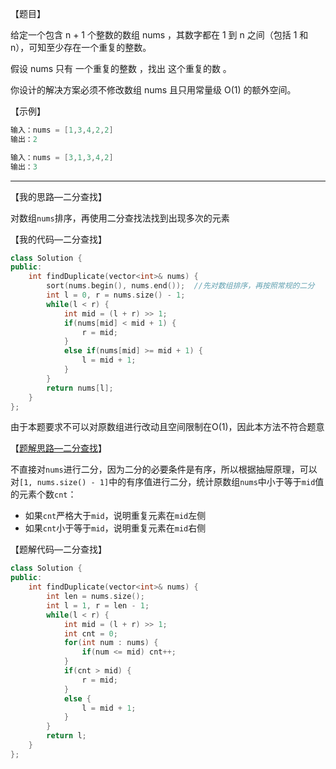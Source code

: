 【题目】

给定一个包含 n + 1 个整数的数组 nums ，其数字都在 1 到 n 之间（包括 1 和 n），可知至少存在一个重复的整数。

假设 nums 只有 一个重复的整数 ，找出 这个重复的数 。

你设计的解决方案必须不修改数组 nums 且只用常量级 O(1) 的额外空间。

【示例】

```c++
输入：nums = [1,3,4,2,2]
输出：2
```

```c++
输入：nums = [3,1,3,4,2]
输出：3
```

---

【我的思路—二分查找】

对数组`nums`排序，再使用二分查找法找到出现多次的元素

【我的代码—二分查找】

```c++
class Solution {
public:
    int findDuplicate(vector<int>& nums) {
        sort(nums.begin(), nums.end());  //先对数组排序，再按照常规的二分
        int l = 0, r = nums.size() - 1;
        while(l < r) {
            int mid = (l + r) >> 1;
            if(nums[mid] < mid + 1) {
                r = mid;
            }
            else if(nums[mid] >= mid + 1) {
                l = mid + 1;
            }
        }
        return nums[l];
    }
};
```

由于本题要求不可以对原数组进行改动且空间限制在O(1)，因此本方法不符合题意

【[题解思路—二分查找](https://leetcode-cn.com/problems/find-the-duplicate-number/solution/er-fen-fa-si-lu-ji-dai-ma-python-by-liweiwei1419/)】

不直接对`nums`进行二分，因为二分的必要条件是有序，所以根据抽屉原理，可以对`[1, nums.size() - 1]`中的有序值进行二分，统计原数组`nums`中小于等于`mid`值的元素个数`cnt`：

* 如果`cnt`严格大于`mid`，说明重复元素在`mid`左侧
* 如果`cnt`小于等于`mid`，说明重复元素在`mid`右侧

【题解代码—二分查找】

```c++
class Solution {
public:
    int findDuplicate(vector<int>& nums) {
        int len = nums.size();
        int l = 1, r = len - 1;
        while(l < r) {
            int mid = (l + r) >> 1;
            int cnt = 0;
            for(int num : nums) {
                if(num <= mid) cnt++;
            }
            if(cnt > mid) {
                r = mid;
            }
            else {
                l = mid + 1;
            }
        }
        return l;
    }
};
```

